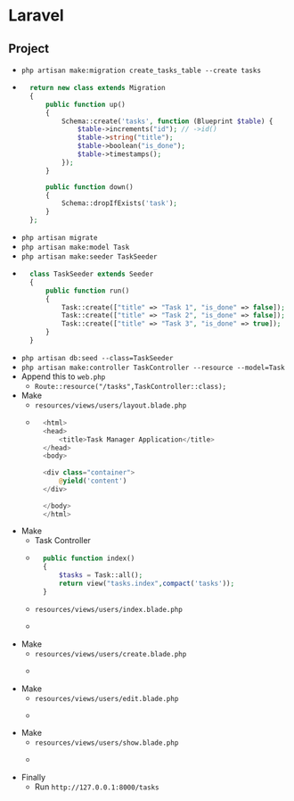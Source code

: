 # Laravel
## Project
- `php artisan make:migration create_tasks_table --create tasks`
- ~~~php
    return new class extends Migration
    {
        public function up()
        {
            Schema::create('tasks', function (Blueprint $table) {
                $table->increments("id"); // ->id()
                $table->string("title");
                $table->boolean("is_done");
                $table->timestamps();
            });
        }

        public function down()
        {
            Schema::dropIfExists('task');
        }
    };
  ~~~
- `php artisan migrate`
- `php artisan make:model Task`
- `php artisan make:seeder TaskSeeder`
- ~~~php
    class TaskSeeder extends Seeder
    {
        public function run()
        {
            Task::create(["title" => "Task 1", "is_done" => false]);
            Task::create(["title" => "Task 2", "is_done" => false]);
            Task::create(["title" => "Task 3", "is_done" => true]);
        }
    }
  ~~~
- `php artisan db:seed --class=TaskSeeder`
- `php artisan make:controller TaskController --resource --model=Task`
- Append this to `web.php`
    - `Route::resource("/tasks",TaskController::class);`
- Make
    - `resources/views/users/layout.blade.php`
    - ~~~php
        <html>
        <head>
            <title>Task Manager Application</title>
        </head>
        <body>
        
        <div class="container">
            @yield('content')
        </div>
        
        </body>
        </html>
      ~~~
- Make
    - Task Controller
    - ~~~php
        public function index()
        {
            $tasks = Task::all();
            return view("tasks.index",compact('tasks'));
        }
      ~~~
    - `resources/views/users/index.blade.php`
    - ~~~php
     
      ~~~
- Make
    - `resources/views/users/create.blade.php`
    - ~~~php
     
      ~~~
- Make
    - `resources/views/users/edit.blade.php`
    - ~~~php
     
      ~~~
- Make
    - `resources/views/users/show.blade.php`
    - ~~~php
     
      ~~~
- Finally
    - Run `http://127.0.0.1:8000/tasks`